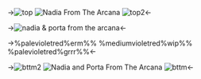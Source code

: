 ->![top](https://i.postimg.cc/gkvBqbk7/top.png)
![Nadia From The Arcana](https://i.postimg.cc/rsyznk29/Nadia-from-The-Arcana.png)
![top2](https://i.postimg.cc/0ynWFGSd/top2.png)<-

->![nadia & porta from the arcana](https://i.postimg.cc/DZrkjbBL/nadia-porta-from-the-arcane.png)<-

->%palevioletred%erm%% %mediumvioletred%wip%% %palevioletred%grrr%%<-

->![bttm2](https://i.postimg.cc/DzzjTWdV/bttm2.png)
![Nadia and Porta From The Arcana](https://i.postimg.cc/nzGCGLgz/Nadia-and-Porta-from-The-Arcana.png)
![bttm](https://i.postimg.cc/wjg4w41j/bttm.png)<-